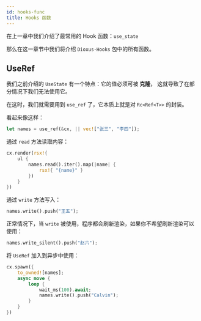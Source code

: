 ```yaml
---
id: hooks-func
title: Hooks 函数
---
```


在上一章中我们介绍了最常用的 Hook 函数：`use_state`

那么在这一章节中我们将介绍 `Dioxus-Hooks` 包中的所有函数。

## UseRef

我们之前介绍的 `UseState` 有一个特点：它的值必须可被 **克隆**，
这就导致了在部分情况下我们无法使用它。

在这时，我们就需要用到 `use_ref` 了，它本质上就是对 `Rc<Ref<T>>` 的封装。

看起来像这样：

```rust
let names = use_ref(&cx, || vec!["张三", "李四"]);
```

通过 `read` 方法读取内容：

```rust
cx.render(rsx!{
    ul {
        names.read().iter().map(|name| {
            rsx!{ "{name}" }
        })
    }
})
```

通过 `write` 方法写入：

```rust
names.write().push("王五");
```

正常情况下，当 `write` 被使用，程序都会刷新渲染，如果你不希望刷新渲染可以使用：

```rust
names.write_silent().push("赵六");
```

将 `UseRef` 加入到异步中使用：

```rust
cx.spawn({
    to_owned![names];
    async move {
        loop {
            wait_ms(100).await;
            names.write().push("Calvin");
        }
    }
})
```